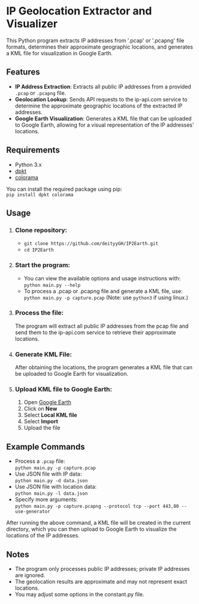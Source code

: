 # IP Geolocation Extractor and Visualizer
This Python program extracts IP addresses from '.pcap' or '.pcapng' file formats, determines their approximate geographic locations, and generates a KML file for visualization in Google Earth.

## Features
- **IP Address Extraction**: Extracts all public IP addresses from a provided `.pcap` or `.pcapng` file.
- **Geolocation Lookup**: Sends API requests to the ip-api.com service to determine the approximate geographic locations of the extracted IP addresses.
- **Google Earth Visualization**: Generates a KML file that can be uploaded to Google Earth, allowing for a visual representation of the IP addresses' locations.

## Requirements
- Python 3.x
- [dpkt](https://pypi.org/project/dpkt/)
- [colorama](https://pypi.org/project/colorama/)

You can install the required package using pip:\
`pip install dpkt colorama`

## Usage
1. ### Clone repository:
   - `git clone https://github.com/deityyGH/IP2Earth.git`
   - `cd IP2Earth`
     
2. ### Start the program:
    - You can view the available options and usage instructions with:\
    `python main.py --help`
    - To process a .pcap or .pcapng file and generate a KML file, use:\
    `python main.py -p capture.pcap`
   (Note: use `python3` if using linux.)

3. ### Process the file:
    The program will extract all public IP addresses from the pcap file and send them to the ip-api.com service to retrieve their approximate locations.

4. ### Generate KML File:
    After obtaining the locations, the program generates a KML file that can be uploaded to Google Earth for visualization.

5. ### Upload KML file to Google Earth:
    1. Open [Google Earth](https://earth.google.com/)
    2. Click on **New**
    3. Select **Local KML file**
    4. Select **Import**
    5. Upload the file

## Example Commands
- Process a `.pcap` file:\
`python main.py -p capture.pcap`
- Use JSON file with IP data:\
`python main.py -d data.json`
- Use JSON file with location data:\
`python main.py -l data.json`
- Specify more arguments:\
`python main.py -p capture.pcapng --protocol tcp --port 443,80 --use-generator`


After running the above command, a KML file will be created in the current directory, which you can then upload to Google Earth to visualize the locations of the IP addresses.

## Notes
- The program only processes public IP addresses; private IP addresses are ignored.
- The geolocation results are approximate and may not represent exact locations.
- You may adjust some options in the constant.py file.
